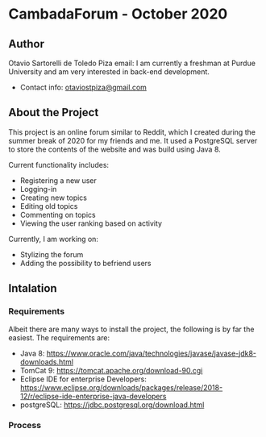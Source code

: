 # CambadaForum - October 2020
## Author
Otavio Sartorelli de Toledo Piza email: I am currently a freshman at Purdue University and am very interested in back-end development.
- Contact info: otaviostpiza@gmail.com

## About the Project
This project is an online forum similar to Reddit, which I created during the summer break of 2020 for my friends and me. It used a PostgreSQL server to store the contents of the website and was build using Java 8.

Current functionality includes:
- Registering a new user
- Logging-in 
- Creating new topics
- Editing old topics
- Commenting on topics
- Viewing the user ranking based on activity

Currently, I am working on:
- Stylizing the forum
- Adding the possibility to befriend users

## Intalation 
### Requirements
Albeit there are many ways to install the project, the following is by far the easiest. The requirements are:
- Java 8: https://www.oracle.com/java/technologies/javase/javase-jdk8-downloads.html
- TomCat 9: https://tomcat.apache.org/download-90.cgi
- Eclipse IDE for enterprise Developers: https://www.eclipse.org/downloads/packages/release/2018-12/r/eclipse-ide-enterprise-java-developers
- postgreSQL: https://jdbc.postgresql.org/download.html

### Process
